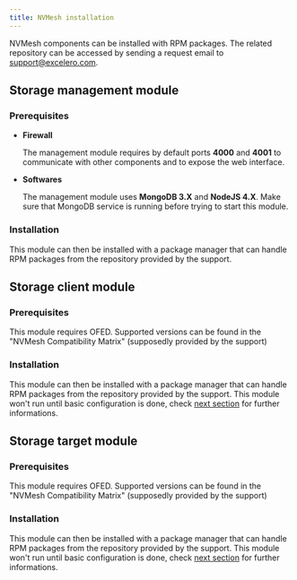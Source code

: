 ```yaml
---
title: NVMesh installation
---
```


NVMesh components can be installed with RPM packages. The related repository can be accessed by sending a request email
to support@excelero.com.

## Storage management module

### Prerequisites

 - **Firewall**

    The management module requires by default ports **4000** and **4001** to communicate with other components and to expose the
   web interface.
   
 - **Softwares**

    The management module uses **MongoDB 3.X** and **NodeJS 4.X**. Make sure that MongoDB service is running before 
   trying to start this module.
   
### Installation

This module can then be installed with a package manager that can handle RPM packages from the repository provided by
the support.

## Storage client module

### Prerequisites

This module requires OFED. Supported versions can be found in the "NVMesh Compatibility Matrix" (supposedly provided by
the support)

### Installation 

This module can then be installed with a package manager that can handle RPM packages from the repository provided by
the support. This module won't run until basic configuration is done, check 
[next section](http://localhost:3000/docs/nvmesh-configuration#basic-configuration-1) for further informations.

## Storage target module

### Prerequisites

This module requires OFED. Supported versions can be found in the "NVMesh Compatibility Matrix" (supposedly provided by
the support)

### Installation

This module can then be installed with a package manager that can handle RPM packages from the repository provided by
the support. This module won't run until basic configuration is done, check
[next section](http://localhost:3000/docs/nvmesh-configuration#basic-configuration-2) for further informations.